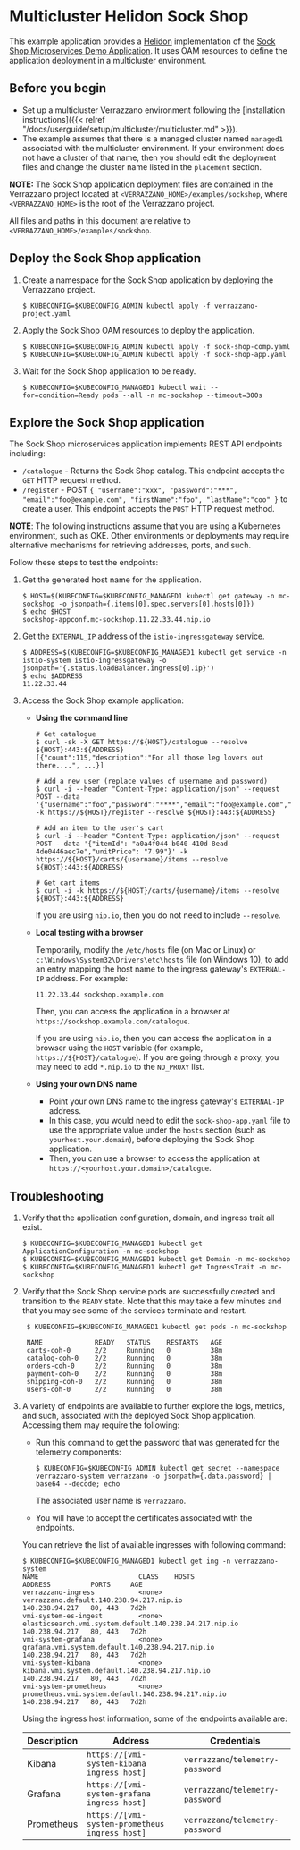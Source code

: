 # Multicluster Helidon Sock Shop

This example application provides a [Helidon](https://helidon.io) implementation of the [Sock Shop Microservices Demo Application](https://microservices-demo.github.io/).
It uses OAM resources to define the application deployment in a multicluster environment.

## Before you begin

* Set up a multicluster Verrazzano environment following the [installation instructions]({{< relref "/docs/userguide/setup/multicluster/multicluster.md" >}}).
* The example assumes that there is a managed cluster named `managed1` associated with the multicluster environment.
If your environment does not have a cluster of that name, then you should edit the deployment files and change the cluster name
listed in the `placement` section.

**NOTE:** The Sock Shop application deployment files are contained in the Verrazzano project located at
`<VERRAZZANO_HOME>/examples/sockshop`, where `<VERRAZZANO_HOME>` is the root of the Verrazzano project.

All files and paths in this document are relative to
`<VERRAZZANO_HOME>/examples/sockshop`.

## Deploy the Sock Shop application

1. Create a namespace for the Sock Shop application by deploying the Verrazzano project.
   ```
   $ KUBECONFIG=$KUBECONFIG_ADMIN kubectl apply -f verrazzano-project.yaml
   ```

1. Apply the Sock Shop OAM resources to deploy the application.
   ```
   $ KUBECONFIG=$KUBECONFIG_ADMIN kubectl apply -f sock-shop-comp.yaml
   $ KUBECONFIG=$KUBECONFIG_ADMIN kubectl apply -f sock-shop-app.yaml
   ```

1. Wait for the Sock Shop application to be ready.
   ```
   $ KUBECONFIG=$KUBECONFIG_MANAGED1 kubectl wait --for=condition=Ready pods --all -n mc-sockshop --timeout=300s
   ```

## Explore the Sock Shop application

The Sock Shop microservices application implements REST API endpoints including:

- `/catalogue` - Returns the Sock Shop catalog.
This endpoint accepts the `GET` HTTP request method.
- `/register` - POST `{
  "username":"xxx",
  "password":"***",
  "email":"foo@example.com",
  "firstName":"foo",
  "lastName":"coo"
}` to create a user. This
endpoint accepts the `POST` HTTP request method.

**NOTE**:  The following instructions assume that you are using a Kubernetes
environment, such as OKE.  Other environments or deployments may require alternative mechanisms for retrieving addresses,
ports, and such.

Follow these steps to test the endpoints:

1. Get the generated host name for the application.
   ```
   $ HOST=$(KUBECONFIG=$KUBECONFIG_MANAGED1 kubectl get gateway -n mc-sockshop -o jsonpath={.items[0].spec.servers[0].hosts[0]})
   $ echo $HOST
   sockshop-appconf.mc-sockshop.11.22.33.44.nip.io
   ```

1. Get the `EXTERNAL_IP` address of the `istio-ingressgateway` service.
   ```
   $ ADDRESS=$(KUBECONFIG=$KUBECONFIG_MANAGED1 kubectl get service -n istio-system istio-ingressgateway -o jsonpath='{.status.loadBalancer.ingress[0].ip}')
   $ echo $ADDRESS
   11.22.33.44
   ```   

1. Access the Sock Shop example application:

   * **Using the command line**

     ```
     # Get catalogue
     $ curl -sk -X GET https://${HOST}/catalogue --resolve ${HOST}:443:${ADDRESS}
     [{"count":115,"description":"For all those leg lovers out there....", ...}]

     # Add a new user (replace values of username and password)
     $ curl -i --header "Content-Type: application/json" --request POST --data '{"username":"foo","password":"****","email":"foo@example.com","firstName":"foo","lastName":"foo"}' -k https://${HOST}/register --resolve ${HOST}:443:${ADDRESS}

     # Add an item to the user's cart
     $ curl -i --header "Content-Type: application/json" --request POST --data '{"itemId": "a0a4f044-b040-410d-8ead-4de0446aec7e","unitPrice": "7.99"}' -k https://${HOST}/carts/{username}/items --resolve ${HOST}:443:${ADDRESS}

     # Get cart items
     $ curl -i -k https://${HOST}/carts/{username}/items --resolve ${HOST}:443:${ADDRESS}
     ```
     If you are using `nip.io`, then you do not need to include `--resolve`.

   * **Local testing with a browser**

     Temporarily, modify the `/etc/hosts` file (on Mac or Linux)
     or `c:\Windows\System32\Drivers\etc\hosts` file (on Windows 10),
     to add an entry mapping the host name to the ingress gateway's `EXTERNAL-IP` address.
     For example:
     ```
     11.22.33.44 sockshop.example.com
     ```
     Then, you can access the application in a browser at `https://sockshop.example.com/catalogue`.

     If you are using `nip.io`, then you can access the application in a browser using the `HOST` variable (for example, `https://${HOST}/catalogue`).  If you are going through a proxy, you may need to add `*.nip.io` to the `NO_PROXY` list.

   * **Using your own DNS name**

     * Point your own DNS name to the ingress gateway's `EXTERNAL-IP` address.
     * In this case, you would need to edit the `sock-shop-app.yaml` file
       to use the appropriate value under the `hosts` section (such as `yourhost.your.domain`),
       before deploying the Sock Shop application.
     * Then, you can use a browser to access the application at `https://<yourhost.your.domain>/catalogue`.

## Troubleshooting

1. Verify that the application configuration, domain, and ingress trait all exist.
   ```
   $ KUBECONFIG=$KUBECONFIG_MANAGED1 kubectl get ApplicationConfiguration -n mc-sockshop
   $ KUBECONFIG=$KUBECONFIG_MANAGED1 kubectl get Domain -n mc-sockshop
   $ KUBECONFIG=$KUBECONFIG_MANAGED1 kubectl get IngressTrait -n mc-sockshop
   ```   

1. Verify that the Sock Shop service pods are successfully created and transition to the `READY` state. Note that this may take a few minutes and that you may see some of the services terminate and restart.
   ```
    $ KUBECONFIG=$KUBECONFIG_MANAGED1 kubectl get pods -n mc-sockshop

    NAME             READY   STATUS    RESTARTS   AGE
    carts-coh-0      2/2     Running   0          38m
    catalog-coh-0    2/2     Running   0          38m
    orders-coh-0     2/2     Running   0          38m
    payment-coh-0    2/2     Running   0          38m
    shipping-coh-0   2/2     Running   0          38m
    users-coh-0      2/2     Running   0          38m
   ```
1. A variety of endpoints are available to further explore the logs, metrics, and such, associated with
the deployed Sock Shop application.  Accessing them may require the following:

    - Run this command to get the password that was generated for the telemetry components:
        ```
        $ KUBECONFIG=$KUBECONFIG_ADMIN kubectl get secret --namespace verrazzano-system verrazzano -o jsonpath={.data.password} | base64 --decode; echo
        ```
        The associated user name is `verrazzano`.

    - You will have to accept the certificates associated with the endpoints.

    You can retrieve the list of available ingresses with following command:

    ```
    $ KUBECONFIG=$KUBECONFIG_MANAGED1 kubectl get ing -n verrazzano-system
    NAME                         CLASS    HOSTS                                                    ADDRESS          PORTS     AGE
    verrazzano-ingress           <none>   verrazzano.default.140.238.94.217.nip.io                 140.238.94.217   80, 443   7d2h
    vmi-system-es-ingest         <none>   elasticsearch.vmi.system.default.140.238.94.217.nip.io   140.238.94.217   80, 443   7d2h
    vmi-system-grafana           <none>   grafana.vmi.system.default.140.238.94.217.nip.io         140.238.94.217   80, 443   7d2h
    vmi-system-kibana            <none>   kibana.vmi.system.default.140.238.94.217.nip.io          140.238.94.217   80, 443   7d2h
    vmi-system-prometheus        <none>   prometheus.vmi.system.default.140.238.94.217.nip.io      140.238.94.217   80, 443   7d2h
     ```  

    Using the ingress host information, some of the endpoints available are:

    | Description| Address | Credentials |
    | --- | --- | --- |
    | Kibana | `https://[vmi-system-kibana ingress host]` | `verrazzano`/`telemetry-password` |
    | Grafana | `https://[vmi-system-grafana ingress host]` | `verrazzano`/`telemetry-password` |
    | Prometheus | `https://[vmi-system-prometheus ingress host]` | `verrazzano`/`telemetry-password` |    
